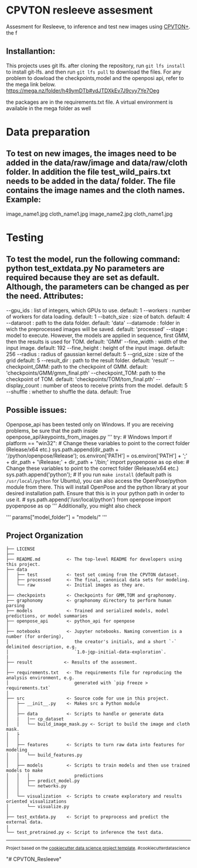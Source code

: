 CPVTON resleeve assesment
==============================
Assesment for Resleeve, to inference and test new images using [CPVTON+](https://github.com/minar09/cp-vton-plus).\
the f


Installantion:
--------------
This projects uses git lfs.
after cloning the repository, run `git lfs install` to install git-lfs.
and then run `git lfs pull` to download the files.
For any problem to dowload the checkpoints,model and the openposi api, refer to the mega link below.
https://mega.nz/folder/h49ymDTb#ydJTDXkEv7J9cyy7Ye7Oeg

the packages are in the requirements.txt file. A virtual environment is available in the mega folder as well

Data preparation
=============================
To test on new images, the images need to be added in the data/raw/image and data/raw/cloth folder. In addition the file test_wild_pairs.txt needs to be added in the data/ folder. The file contains the image names and the cloth names.
Example:
--------
image_name1.jpg cloth_name1.jpg
image_name2.jpg cloth_name1.jpg

Testing
=======
To test the model, run the following command:
python test_extdata.py 
No parameters are required because they are set as default.
Although, the parameters can be changed as per the need.
Attributes:
-------------------
--gpu_ids : list of integers, which GPUs to use. default: 1
--workers : number of workers for data loading. default: 1
--batch_size : size of batch. default: 4
--dataroot : path to the data folder. default: 'data'
--datamode : folder in wich the preprocessed images will be saved. default: 'processed'
--stage : model to execute. However, the models are applied in sequence, first GMM, then the results is used for TOM. default: 'GMM'
--fine_width : width of the input image. default: 192
--fine_height : height of the input image. default: 256
--radius : radius of gaussian kernel default: 5
--grid_size : size of the grid default: 5
--result_dir : path to the result folder. default: 'result'
--checkpoint_GMM: path to the checkpoint of GMM. default: 'checkpoints/GMM/gmm_final.pth'
--checkpoint_TOM: path to the checkpoint of TOM. default: 'checkpoints/TOM/tom_final.pth'
--display_count : number of steos to receive prints from the model. default: 5
--shuffle : whether to shuffle the data. default: True

Possible issues:
------------------
Openpose_api has been tested only on Windows. If you are receiving problems, be sure that the path inside openpose_api\keypoints_from_images.py
'''
        try:
            # Windows Import
            if platform == "win32":
                # Change these variables to point to the correct folder (Release/x64 etc.)
                sys.path.append(dir_path + '/python/openpose/Release');
                os.environ['PATH']  = os.environ['PATH'] + ';' + dir_path + '\Release;' +  dir_path + '/bin;'
                import pyopenpose as op
            else:
                # Change these variables to point to the correct folder (Release/x64 etc.)
                sys.path.append('python');
                # If you run `make install` (default path is `/usr/local/python` for Ubuntu), you can also access the OpenPose/python module from there. This will install OpenPose and the python library at your desired installation path. Ensure that this is in your python path in order to use it.
                # sys.path.append('/usr/local/python')
                from openpose import pyopenpose as op
'''
Additionally, you might also check

'''
    params["model_folder"] = "models/"
'''




Project Organization
------------

    ├── LICENSE
    ├── 
    ├── README.md          <- The top-level README for developers using this project.
    ├── data
    │   ├── test           <- test set coming from the CPVTON dataset.
    │   ├── processed      <- The final, canonical data sets for modeling.
    │   └── raw            <- Initial images as they are.
    │
    ├── checkpoints        <- Checkpoints for GMM,TOM and graphonomy.
    ├── graphonomy         <- graphonomy directory to perform human parsing
    ├── models             <- Trained and serialized models, model predictions, or model summaries
    ├── openpose_api       <- python_api for openpose
    │
    ├── notebooks          <- Jupyter notebooks. Naming convention is a number (for ordering),
    │                         the creator's initials, and a short `-` delimited description, e.g.
    │                         `1.0-jqp-initial-data-exploration`.
    |
    ├── result            <- Results of the assesment.
    │
    ├── requirements.txt   <- The requirements file for reproducing the analysis environment, e.g.
    │                         generated with `pip freeze > requirements.txt`
    │
    ├── src                <- Source code for use in this project.
    │   ├── __init__.py    <- Makes src a Python module
    │   │
    │   ├── data           <- Scripts to handle or generate data
    │   |   |── cp_dataset 
    │   │   └── build_image_mask.py <- Script to build the image and cloth mask.
    │   ├               
    │   │
    │   ├── features       <- Scripts to turn raw data into features for modeling
    │   │   └── build_features.py
    │   │
    │   ├── models         <- Scripts to train models and then use trained models to make
    │   │   │                 predictions
    │   │   ├── predict_model.py
    │   │   └── networks.py
    │   │
    │   └── visualization  <- Scripts to create exploratory and results oriented visualizations
    │       └── visualize.py
    │
    ├── test_extdata.py    <- Script to preprocess and predict the external data.
    |
    └── test_pretrained.py <- Script to inference the test data.



--------

<p><small>Project based on the <a target="_blank" href="https://drivendata.github.io/cookiecutter-data-science/">cookiecutter data science project template</a>. #cookiecutterdatascience</small></p>
"# CPVTON_Resleeve" 
